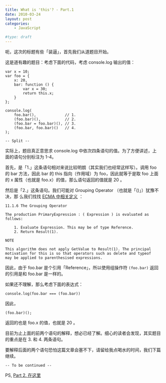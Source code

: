 ```yaml
---
title: What is 'this'? - Part.1
date: 2010-03-24
layout: post
categories:
    - JavaScript

#type: draft
---
```


呃，这次的标题有些「装逼」，首先我们从道题目开始。

这是道有趣的题目：考虑下面的代码，考虑 console.log 输出的值：

```
var x = 10;
var foo = {
    x: 20,
    bar: function () {
        var x = 30;
        return this.x;
    }
};

console.log(
    foo.bar(),             // 1.
    (foo.bar)(),           // 2.
    (foo.bar = foo.bar)(), // 3.
    (foo.bar, foo.bar)()   // 4.
);
```

`-- Split --`

实际上，题目真正意思求 console.log 中依次四条语句的值。为了方便讲述，上面的语句分别标注为 1-4。

首先，是「1.」这条语句相对来说比较明朗（其实我们也经常这样写）。调用 foo 的 bar 方法，因此 bar 的 this 指向（作用域）为 foo，因此就等于是取 foo 上面的 x 属性（也就是 foo.x）的值，那么语句返回的值就是 20 。

然后是「2.」这条语句。我们可能对 Grouping Operator （也就是「()」）犹豫不决，那 么我们找找  [ECMA 中相关定义](http://bclary.com/2004/11/07/#a-11.13.1) ：

```
11.1.6 The Grouping Operator

The production PrimaryExpression : ( Expression ) is evaluated as follows:

    1. Evaluate Expression. This may be of type Reference.
    2. Return Result(1).

NOTE 

This algorithm does not apply GetValue to Result(1). The principal 
motivation for this is so that operators such as delete and typeof 
may be applied to parenthesised expressions.
```

因此，由于 foo.bar 是个引用「Reference」，所以使用组操作符 `(foo.bar)` 返回 的引用是和 foo.bar 是一样的。

如果还不理解，那么考虑下面的表达式：

    console.log(foo.bar === (foo.bar))

因此，

    (foo.bar)();

返回的也是 foo.x 的值，也就是 20 。

目前为止上面的前两个语句的解释，想必已经了解。细心的读者会发现，其实题目的重点是在 3.  和 4. 两条语句。

要解释后面的两个语句恐怕这篇文章会塞不下，请留给我点喝水的时间，我们下篇继续。

`-- To be continued --`

PS,  [Part 2. 在这里]({{site.urls}}/posts/3019/)
